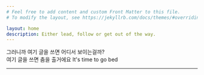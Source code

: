 ```yaml
---
# Feel free to add content and custom Front Matter to this file.
# To modify the layout, see https://jekyllrb.com/docs/themes/#overriding-theme-defaults

layout: home
description: Either lead, follow or get out of the way.
---
```


그러니까 여기 글을 쓰면 어디서 보이는걸까?<br/>
여기 글을 쓰면 춤을 출거에요 
It's time to go bed

******